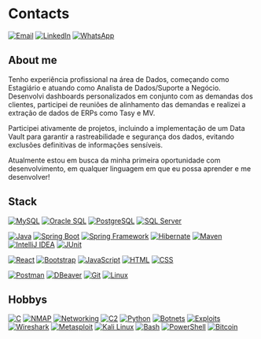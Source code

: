 # Contacts

[![Email](https://img.shields.io/badge/Email-isaac.graper%40gmail.com-8A2BE2?logo=gmail&logoColor=white&style=for-the-badge)](mailto:isaac.graper@gmail.com)
[![LinkedIn](https://img.shields.io/badge/LinkedIn-isaac--graper-8A2BE2?logo=linkedin&logoColor=white&style=for-the-badge)](https://www.linkedin.com/in/seu-perfil)
[![WhatsApp](https://img.shields.io/badge/WhatsApp-Chat-8A2BE2?logo=whatsapp&logoColor=white&style=for-the-badge)](https://wa.me/5547997754529)

## About me 

Tenho experiência profissional na área de Dados, começando como Estagiário e atuando como Analista de Dados/Suporte a Negócio. Desenvolvi dashboards personalizados em conjunto com as demandas dos clientes, participei de reuniões de alinhamento das demandas e realizei a extração de dados de ERPs como Tasy e MV. 

Participei ativamente de projetos, incluindo a implementação de um Data Vault para garantir a rastreabilidade e segurança dos dados, evitando exclusões definitivas de informações sensíveis.

Atualmente estou em busca da minha primeira oportunidade com desenvolvimento, em qualquer linguagem em que eu possa aprender e me desenvolver!

## Stack

[![MySQL](https://img.shields.io/badge/-MySQL-4479A1?logo=mysql&logoColor=white&logoWidth=30)](https://www.mysql.com/)
[![Oracle SQL](https://img.shields.io/badge/-Oracle_SQL-F80000?logo=oracle&logoColor=white&logoWidth=30)](https://www.oracle.com/database/)
[![PostgreSQL](https://img.shields.io/badge/-PostgreSQL-336791?logo=postgresql&logoColor=white&logoWidth=30)](https://www.postgresql.org/)
[![SQL Server](https://img.shields.io/badge/-SQL_Server-CC2927?logo=microsoft-sql-server&logoColor=white&logoWidth=30)](https://www.microsoft.com/en-us/sql-server)

[![Java](https://img.shields.io/badge/-Java-007396?logo=java&logoColor=white&logoWidth=30)](https://www.java.com/)
[![Spring Boot](https://img.shields.io/badge/-Spring%20Boot-6DB33F?logo=spring-boot&logoColor=white&logoWidth=30)](https://spring.io/projects/spring-boot)
[![Spring Framework](https://img.shields.io/badge/-Spring%20Framework-6DB33F?logo=spring&logoColor=white&logoWidth=30)](https://spring.io/projects/spring-framework)
[![Hibernate](https://img.shields.io/badge/-Hibernate-59666C?logo=hibernate&logoColor=white&logoWidth=30)](https://hibernate.org/)
[![Maven](https://img.shields.io/badge/-Maven-C71A36?logo=apache-maven&logoColor=white&logoWidth=30)](https://maven.apache.org/)
[![IntelliJ IDEA](https://img.shields.io/badge/-IntelliJ_IDEA-000000?logo=intellij-idea&logoColor=white&logoWidth=30)](https://www.jetbrains.com/idea/)
[![JUnit](https://img.shields.io/badge/-JUnit-25A162?logo=junit5&logoColor=white&logoWidth=30)](https://junit.org/junit5/)

[![React](https://img.shields.io/badge/-React-61DAFB?logo=react&logoColor=white&logoWidth=30)](https://reactjs.org/)
[![Bootstrap](https://img.shields.io/badge/-Bootstrap-7952B3?logo=bootstrap&logoColor=white&logoWidth=30)](https://getbootstrap.com/)
[![JavaScript](https://img.shields.io/badge/-JavaScript-F7DF1C?logo=javascript&logoColor=black&logoWidth=30)](https://www.javascript.com/)
[![HTML](https://img.shields.io/badge/-HTML-E34F26?logo=html5&logoColor=white&logoWidth=30)](https://developer.mozilla.org/en-US/docs/Web/HTML)
[![CSS](https://img.shields.io/badge/-CSS-1572B6?logo=css3&logoColor=white&logoWidth=30)](https://developer.mozilla.org/en-US/docs/Web/CSS)

[![Postman](https://img.shields.io/badge/-Postman-FF6C37?logo=postman&logoColor=white&logoWidth=30)](https://www.postman.com/)
[![DBeaver](https://img.shields.io/badge/-DBeaver-333333?logo=dbeaver&logoColor=white&logoWidth=30)](https://dbeaver.io/)
[![Git](https://img.shields.io/badge/-Git-F05032?logo=git&logoColor=white&logoWidth=30)](https://git-scm.com/)
[![Linux](https://img.shields.io/badge/-Linux-FCC624?logo=linux&logoColor=white&logoWidth=30)](https://www.linux.org/)

## Hobbys

[![C](https://img.shields.io/badge/-C-00599C?logo=c%2B%2B&logoColor=white&logoWidth=30)](https://isocpp.org/)
[![NMAP](https://img.shields.io/badge/-NMAP-4682B4?logo=nmap&logoColor=white&logoWidth=30)](https://nmap.org/)
[![Networking](https://img.shields.io/badge/-Networking-000000?logo=network&logoColor=white&logoWidth=30)](https://en.wikipedia.org/wiki/Computer_network)
[![C2](https://img.shields.io/badge/-Command%20and%20Control-FF4500?logo=c&logoColor=white&logoWidth=30)](https://en.wikipedia.org/wiki/Command_and_control)
[![Python](https://img.shields.io/badge/-Python-3776AB?logo=python&logoColor=white&logoWidth=30)](https://www.python.org/)
[![Botnets](https://img.shields.io/badge/-Botnets-FF4500?logo=botnet&logoColor=white&logoWidth=30)](https://en.wikipedia.org/wiki/Botnet)
[![Exploits](https://img.shields.io/badge/-Exploits-8B0000?logo=exploit&logoColor=white&logoWidth=30)](https://en.wikipedia.org/wiki/Exploit_(computer_security))
[![Wireshark](https://img.shields.io/badge/-Wireshark-1679A7?logo=wireshark&logoColor=white&logoWidth=30)](https://www.wireshark.org/)
[![Metasploit](https://img.shields.io/badge/-Metasploit-50757A?logo=metasploit&logoColor=white&logoWidth=30)](https://www.metasploit.com/)
[![Kali Linux](https://img.shields.io/badge/-Kali%20Linux-557C94?logo=kalilinux&logoColor=white&logoWidth=30)](https://www.kali.org/)
[![Bash](https://img.shields.io/badge/-Bash-4EAA25?logo=gnu-bash&logoColor=white&logoWidth=30)](https://www.gnu.org/software/bash/)
[![PowerShell](https://img.shields.io/badge/-PowerShell-5391FE?logo=powershell&logoColor=white&logoWidth=30)](https://docs.microsoft.com/en-us/powershell/)
[![Bitcoin](https://img.shields.io/badge/-Bitcoin-F7931A?logo=bitcoin&logoColor=white&logoWidth=30)](https://bitcoin.org/)
